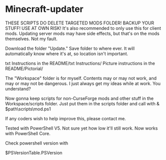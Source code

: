 # Minecraft-updater
THESE SCRIPTS DO DELETE TARGETED MODS FOLDER! BACKUP YOUR STUFF! USE AT OWN RISK!
It's also recommended to only use this for client mods. Updating server mods may have side effects, but that's on the mods themselves. Not my fault.

Download the folder "Update." Save folder to where ever. It will automatically know where it's at, so location isn't important.

txt Instructions in the README/txt Instructions/
Picture instructions in the README/Pictorial/

The "Workspace" folder is for myself. Contents may or may not work, and may or may not be dangerous.
I just always get my ideas while at work. You understand?

Now gonna keep scripts for non-CurseForge mods and other stuff in the Workspace/scripts folder. Just put them in the scripts folder and call with
& $path\scripts\mod.ps1

If any coders wish to help improve this, please contact me.

Tested with PowerShell V5. Not sure yet how low it'll still work.
Now works with PowerShell Core.

Check powershell version with

$PSVersionTable.PSVersion
